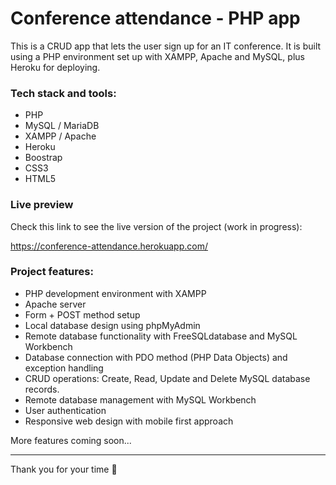 # Conference attendance - PHP app

This is a CRUD app that lets the user sign up for an IT conference. It is built using a PHP environment set up with XAMPP, Apache and MySQL, plus Heroku for deploying.

### Tech stack and tools:

- PHP
- MySQL / MariaDB
- XAMPP / Apache
- Heroku
- Boostrap
- CSS3
- HTML5
  
### Live preview

Check this link to see the live version of the project (work in progress):

https://conference-attendance.herokuapp.com/

### Project features:

- PHP development environment with XAMPP
- Apache server
- Form + POST method setup
- Local database design using phpMyAdmin
- Remote database functionality with FreeSQLdatabase and MySQL Workbench
- Database connection with PDO method (PHP Data Objects) and exception handling
- CRUD operations: Create, Read, Update and Delete MySQL database records.
- Remote database management with MySQL Workbench
- User authentication 
- Responsive web design with mobile first approach
  
More features coming soon...

--- 

Thank you for your time 🙂
